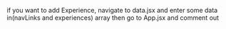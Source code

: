 if you want to add Experience, navigate to data.jsx and enter some data in(navLinks and experiences) array
then go to App.jsx and comment out <Experience />
